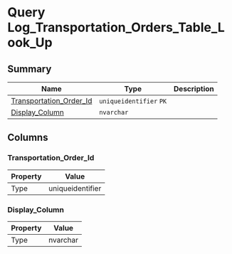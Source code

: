 # Query Log_Transportation_Orders_Table_Look_Up


## Summary

| Name | Type | Description |
| - | - | --- |
|[Transportation_Order_Id](#transportation_order_id)|`uniqueidentifier` `PK`||
|[Display_Column](#display_column)|`nvarchar` ||

## Columns

### Transportation_Order_Id

| Property | Value |
| - | - |
|Type|uniqueidentifier|

### Display_Column

| Property | Value |
| - | - |
|Type|nvarchar|


